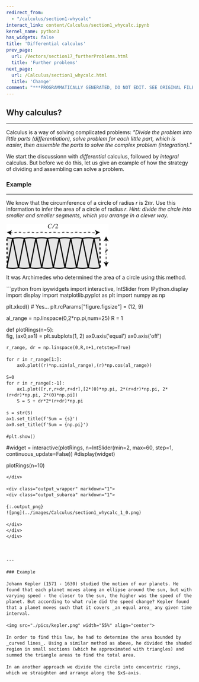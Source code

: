 ```yaml
---
redirect_from:
  - "/calculus/section1-whycalc"
interact_link: content/Calculus/section1_whycalc.ipynb
kernel_name: python3
has_widgets: false
title: 'Differential calculus'
prev_page:
  url: /Vectors/section17_furtherProblems.html
  title: 'Further problems'
next_page:
  url: /Calculus/section1_whycalc.html
  title: 'Change'
comment: "***PROGRAMMATICALLY GENERATED, DO NOT EDIT. SEE ORIGINAL FILES IN /content***"
---
```



## Why calculus?
---

Calculus is a way of solving complicated problems: _"Divide the problem into little parts (differentiation), solve problem for each little part, which is easier, then assemble the parts to solve the complex problem (integration)."_

We start the discussionn with _differential_ calculus, followed by _integral_ calculus. But before we do this, let us give an example of how the strategy of dividing and assembling can solve a problem.


### Example
---

We know that the circumference of a circle of radius $r$ is $2\pi r$. Use this information to infer the area of a circle of radius $r$. _Hint: divide the circle into smaller and smaller segments, which you arrange in a clever way._ 

<img src="./pics/circlearea.png" width="55%" align="center">

It was Archimedes who determined the area of a circle using this method.





<div markdown="1" class="cell code_cell">
<div class="input_area" markdown="1">
```python
from ipywidgets import interactive, IntSlider
from IPython.display import display
import matplotlib.pyplot as plt
import numpy as np

plt.xkcd()  # Yes...
plt.rcParams["figure.figsize"] = (12, 9)

al_range = np.linspace(0,2*np.pi,num=25)
R = 1
 
def plotRings(n=5):    
    fig, (ax0,ax1) = plt.subplots(1, 2)
    ax0.axis('equal')
    ax0.axis('off')
    
    r_range, dr = np.linspace(0,R,n+1,retstep=True)
    
    for r in r_range[1:]:
        ax0.plot((r)*np.sin(al_range),(r)*np.cos(al_range))
 
    S=0
    for r in r_range[:-1]:
        ax1.plot([r,r,r+dr,r+dr],[2*(0)*np.pi, 2*(r+dr)*np.pi, 2*(r+dr)*np.pi, 2*(0)*np.pi])
        S = S + dr*2*(r+dr)*np.pi
    
    s = str(S)
    ax1.set_title(f'Sum = {s}')
    ax0.set_title(f'Sum = {np.pi}')
    
    #plt.show()
    
#widget = interactive(plotRings, n=IntSlider(min=2, max=60, step=1, continuous_update=False))
#display(widget)

plotRings(n=10)

```
</div>

<div class="output_wrapper" markdown="1">
<div class="output_subarea" markdown="1">

{:.output_png}
![png](../images/Calculus/section1_whycalc_1_0.png)

</div>
</div>
</div>



---

### Example

Johann Kepler (1571 - 1630) studied the motion of our planets. He found that each planet moves along an ellipse around the sun, but with varying speed - the closer to the sun, the higher was the speed of the planet. But according to what rule did the speed change? Kepler found that a planet moves such that it covers _an equal area_ any given time interval. 

<img src="./pics/kepler.png" width="55%" align="center">

In order to find this law, he had to determine the area bounded by _curved lines_. Using a similar method as above, he divided the shaded region in small sections (which he approximated with triangles) and summed the triangle areas to find the total area.

In an another approach we divide the circle into concentric rings, which we straighten and arrange along the $x$-axis. 



